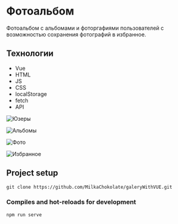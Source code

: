 # Фотоальбом
Фотоальбом с альбомами и фоторгафиями пользователей с возможностью сохранения фотографий в избранное.

## Технологии
* Vue
* HTML
* JS
* CSS
* localStorage
* fetch
* API

<image
  src="/markdownImg/users.png"
  alt="Юзеры"
  caption="Юзеры">
 
<image
  src="/markdownImg/albums.png"
  alt="Альбомы"
  caption="Альбомы">
    
<image
  src="/markdownImg/photos.png"
  alt="Фото"
  caption="Фото">
  
<image
  src="/markdownImg/favorite.png"
  alt="Избранное"
  caption="Избранное">

## Project setup
```
git clone https://github.com/MilkaChokolate/galeryWithVUE.git
```
### Compiles and hot-reloads for development
```
npm run serve
```
